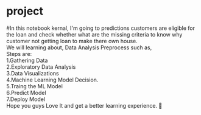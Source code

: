 # project
#In this notebook kernal, I'm going to predictions customers are eligible for the loan and check whether what are the missing criteria to know why customer not getting loan to make there own house.<br>
We will learning about, Data Analysis Preprocess such as,<br>
Steps are:<br>
1.Gathering Data<br>
2.Exploratory Data Analysis<br>
3.Data Visualizations<br>
4.Machine Learning Model Decision.<br>
5.Traing the ML Model<br>
6.Predict Model<br>
7.Deploy Model<br>
Hope you guys Love It and get a better learning experience. 🙏<br>
